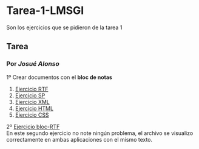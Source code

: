 # Tarea-1-LMSGI
Son los ejercicios que se pidieron de la tarea 1 
## Tarea 
### Por *Josué Alonso*
1º Crear documentos con el **bloc de notas** 

 1. [Ejercicio RTF](URL "https://github.com/letnfr/Tarea-1-LMSGI/blob/enlaces/Ejemplo%20de%20rtf.rtf")  
 2. [Ejercicio SP](URL "Título del enlace")  
 3. [Ejercicio XML](URL "Título del enlace")  
 4. [Ejercicio HTML](URL "Título del enlace")  
 5. [Ejercicio CSS](URL "Título del enlace")    
 
2º [Ejercicio bloc-RTF](URL "Título del enlace")  
     En este segundo ejercicio no note ningún problema, el archivo se visualizo correctamente en ambas aplicaciones con el mismo texto.
